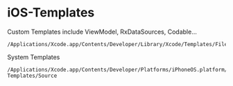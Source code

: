 # iOS-Templates
Custom Templates include ViewModel, RxDataSources, Codable...

```
/Applications/Xcode.app/Contents/Developer/Library/Xcode/Templates/File 
```

System Templates

```
/Applications/Xcode.app/Contents/Developer/Platforms/iPhoneOS.platform/Developer/Library/Xcode/Templates/File Templates/Source
```


